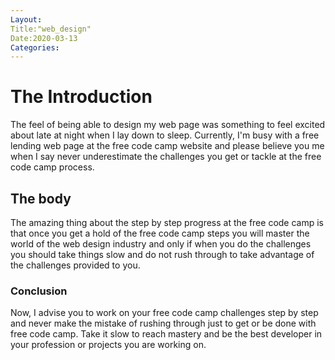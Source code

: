 ```yaml
---
Layout:
Title:"web_design"
Date:2020-03-13
Categories:
---
```

# The Introduction

The feel of being able to design my web page was something to feel excited about late at night when I lay down to sleep. Currently, I'm busy with a free lending web page at the free code camp website and please believe you me when I say never underestimate the challenges you get or tackle at the free code camp process.
## The body

The amazing thing about the step by step progress at the free code camp is that once you get a hold of the free code camp steps you will master the world of the web design industry and only if when you do the challenges you should take things slow and do not rush through to take advantage of the challenges provided to you.
### Conclusion

Now, I advise you to work on your free code camp challenges step by step and never make the mistake of rushing through just to get or be done with free code camp. Take it slow to reach mastery and be the best developer in your profession or projects you are working on. 